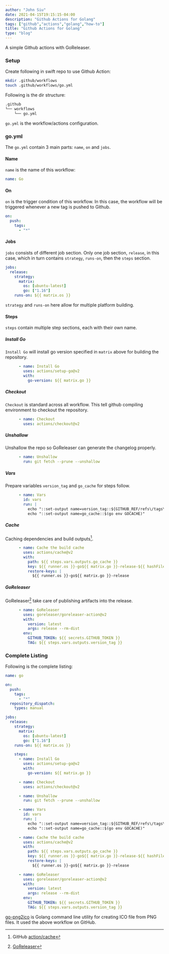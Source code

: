 ```yaml
---
author: "John Siu"
date: 2021-04-15T19:15:15-04:00
description: "Github Actions for Golang"
tags: ["github","actions","golang","how-to"]
title: "Github Actions for Golang"
type: "blog"
---
```

A simple Github actions with GoReleaser.
<!--more-->

### Setup

Create following in swift repo to use Github Action:

```sh
mkdir .github/workflows
touch .github/workflows/go.yml
```

Following is the dir structure:

```sh
.github
└── workflows
    └── go.yml
```

`go.yml` is the workflow/actions configuration.

### go.yml

The `go.yml` contain 3 main parts: `name`, `on` and `jobs`.

#### Name

`name` is the name of this workflow:

```yml
name: Go
```

#### On

`on` is the trigger condition of this workflow. In this case, the workflow will be triggered whenever a new tag is pushed to Github.

```yml
on:
  push:
    tags:
      - "*"
```

#### Jobs

`jobs` consists of different job section. Only one job section, `release`, in this case, which in turn contains `strategy`, `runs-on`, then the `steps` section.

```yml
jobs:
  release:
    strategy:
      matrix:
        os: [ubuntu-latest]
        go: ["1.16"]
    runs-on: ${{ matrix.os }}
```

`strategy` and `runs-on` here allow for multiple platform building.

#### Steps

`steps` contain multiple step sections, each with their own name.

##### Install Go

`Install Go` will install go version specified in `matrix` above for building the repository.

```yml
      - name: Install Go
        uses: actions/setup-go@v2
        with:
          go-version: ${{ matrix.go }}
```

##### Checkout

`Checkout` is standard across all workflow. This tell github compiling environment to checkout the repository.

```yml
      - name: Checkout
        uses: actions/checkout@v2
```

##### Unshallow

Unshallow the repo so GoReleaser can generate the changelog properly.

```yml
      - name: Unshallow
        run: git fetch --prune --unshallow
```

##### Vars

Prepare variables `version_tag` and `go_cache` for steps follow.

```yml
      - name: Vars
        id: vars
        run: |
          echo "::set-output name=version_tag::${GITHUB_REF/refs\/tags\//}"
          echo "::set-output name=go_cache::$(go env GOCACHE)"
```

##### Cache

Caching dependencies and build outputs[^1].

```yml
      - name: Cache the build cache
        uses: actions/cache@v2
        with:
          path: ${{ steps.vars.outputs.go_cache }}
          key: ${{ runner.os }}-go${{ matrix.go }}-release-${{ hashFiles('**/go.sum') }}
          restore-keys: |
            ${{ runner.os }}-go${{ matrix.go }}-release
```

##### GoReleaser

GoReleaser[^2] take care of publishing artifacts into the release.

```yml
      - name: GoReleaser
        uses: goreleaser/goreleaser-action@v2
        with:
          version: latest
          args: release --rm-dist
        env:
          GITHUB_TOKEN: ${{ secrets.GITHUB_TOKEN }}
          TAG: ${{ steps.vars.outputs.version_tag }}
```

### Complete Listing

Following is the complete listing:

```yml
name: go

on:
  push:
    tags:
      - "*"
  repository_dispatch:
    types: manual

jobs:
  release:
    strategy:
      matrix:
        os: [ubuntu-latest]
        go: ["1.16"]
    runs-on: ${{ matrix.os }}

    steps:
      - name: Install Go
        uses: actions/setup-go@v2
        with:
          go-version: ${{ matrix.go }}

      - name: Checkout
        uses: actions/checkout@v2

      - name: Unshallow
        run: git fetch --prune --unshallow

      - name: Vars
        id: vars
        run: |
          echo "::set-output name=version_tag::${GITHUB_REF/refs\/tags\//}"
          echo "::set-output name=go_cache::$(go env GOCACHE)"

      - name: Cache the build cache
        uses: actions/cache@v2
        with:
          path: ${{ steps.vars.outputs.go_cache }}
          key: ${{ runner.os }}-go${{ matrix.go }}-release-${{ hashFiles('**/go.sum') }}
          restore-keys: |
            ${{ runner.os }}-go${{ matrix.go }}-release

      - name: GoReleaser
        uses: goreleaser/goreleaser-action@v2
        with:
          version: latest
          args: release --rm-dist
        env:
          GITHUB_TOKEN: ${{ secrets.GITHUB_TOKEN }}
          TAG: ${{ steps.vars.outputs.version_tag }}
```

[go-png2ico](https://github.com/J-Siu/go-png2ico) is Golang command line utility for creating ICO file from PNG files. It used the above workflow on GitHub.

[^1]: GitHub [action/cache](https://github.com/actions/cache)
[^2]: [GoReleaser](https://github.com/goreleaser/goreleaser)